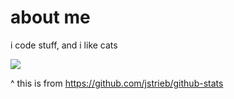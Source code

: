 # about me
i code stuff, and i like cats

![](https://raw.githubusercontent.com/username/github-stats/master/generated/languages.svg#gh-dark-mode-only)

^ this is from https://github.com/jstrieb/github-stats
